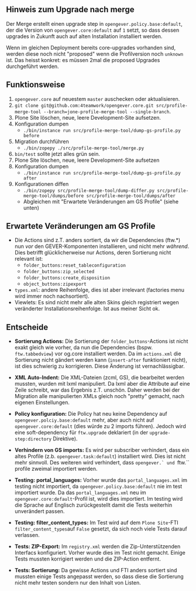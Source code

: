 ## Hinweis zum Upgrade nach merge

Der Merge erstellt einen upgrade step in ``opengever.policy.base:default``, der
die Version von ``opengever.core:default`` auf ``1`` setzt, so dass dessen
upgrades in Zukunft auch auf alten Installation installiert werden.

Wenn im gleichen Deployment bereits core-upgrades vorhanden sind, werden diese
noch nicht "proposed" wenn die Profilversion noch ``unknown`` ist.
Das heisst konkret: es müssen 2mal die proposed Upgrades durchgeführt werden.


## Funktionsweise

1. `opengever.core` auf neuestem `master` auschecken oder aktualisieren.
2. ``git clone git@github.com:4teamwork/opengever.core.git src/profile-merge-tool --branch=jone-profile-merge-tool --single-branch``.
3. Plone Site löschen, neue, leere Development-Site aufsetzen.
4. Konfiguration dumpen
   - ``./bin/instance run src/profile-merge-tool/dump-gs-profile.py before``
5. Migration durchführen
   - ``./bin/zopepy ./src/profile-merge-tool/merge.py``
6. ``bin/test`` sollte jetzt alles grün sein.
7. Plone Site löschen, neue, leere Development-Site aufsetzen
8. Konfiguration dumpen
   - ``./bin/instance run src/profile-merge-tool/dump-gs-profile.py after``
9. Konfigurationen diffen
   - ``./bin/zopepy src/profile-merge-tool/dump-differ.py src/profile-merge-tool/dumps/before src/profile-merge-tool/dumps/after``
   - Abgleichen mit "Erwartete Veränderungen am GS Profile" (siehe unten)



## Erwartete Veränderungen am GS Profile

- Die Actions sind z.T. anders sortiert, da wir die Dependencies (ftw.*) nun
  *vor* den GEVER-Komponenten installieren, und nicht mehr *während*. Dies
  betrifft glücklicherweise nur Actions, deren Sortierung nicht relevant ist:
    - ``folder_buttons:reset_tableconfiguration``
    - ``folder_buttons:zip_selected``
    - ``folder_buttons:create_disposition``
    - ``object_buttons:zipexport``
- ``types.xml``: andere Reihenfolge, dies ist aber irrelevant (factories menu
  wird immer noch nachsortiert).
- Viewlets: Es sind nicht mehr alle alten Skins gleich registriert wegen
  veränderter Installationsreihenfolge. Ist aus meiner Sicht ok.


## Entscheide

- **Sortierung Actions:** Die Sortierung der ``folder_buttons``-Actions ist
    nicht exakt gleich wie vorher, da nun die Dependencies
    (bspw. ``ftw.tabbedview``) vor og.core installiert werden.
    Da im ``actions.xml`` die Sortierung nicht gändert werden kann
    (``insert-after`` funktioniert nicht), ist dies schwierig zu korrigieren.
    Diese Änderung ist vernachlässigbar.

- **XML Auto-Indent:** Die XML-Dateien (zcml, GS), die bearbeitet werden
    mussten, wurden mit lxml manipuliert. Da lxml aber die Attribute auf eine
    Zeile schreibt, war das Ergebnis z.T. unschön.
    Daher werden bei der Migration alle manipulierten XMLs gleich noch "pretty"
    gemacht, nach eigenen Einstellungen.

- **Policy konfiguration:** Die Policy hat neu keine Dependency auf
    ``opengever.polciy.base:default`` mehr, aber auch nicht auf
    ``opengever.core:default`` (dies würde zu 2 imports führen).
    Jedoch wird eine soft-dependency für ``ftw.upgrade`` deklariert (in der
    ``upgrade-step:directory`` Direktive).

- **Verhindern von GS imports:** Es wird per subscriber verhindert, dass ein
    altes Profile (z.b. ``opengever.task:default``) installiert wird. Dies ist
    nicht mehr sinnvoll. Des weiteren wird verhindert, dass ``opengever.` und
    ``ftw.`` profile zweimal importiert werden.

- **Testing: portal_languages:** Vorher wurde das ``portal_languages.xml`` im
    testing nicht importiert, da ``opengever.policy.base:default`` nie im test
    importiert wurde.
    Da das ``portal_languages.xml`` neu im ``opengever.core:default``-Profil
    ist, wird dies importiert. Im testing wird die Sprache auf Englisch
    zurückgestellt damit die Tests weiterhin unverändert passen.

- **Testing: filter_content_types:** Im Test wird auf dem ``Plone Site``-FTI
    ``filter_content_types``auf ``False`` gesetzt, da sich noch viele Tests
    darauf verlassen.

- **Tests: ZIP-Export:** Im ``registry.xml`` werden die Zip-Unterstützenden
    Interfacs konfiguriert. Vorher wurde dies im Test nicht gemacht.
    Einige Tests mussten korrigiert werden und die ZIP-Action entfernt.

- **Tests: Sortierung:** Da gewisse Actions und FTI anders sortiert sind mussten
    einige Tests angepasst werden, so dass diese die Sortierung nicht mehr
    testen sondern nur den Inhalt von Listen.
